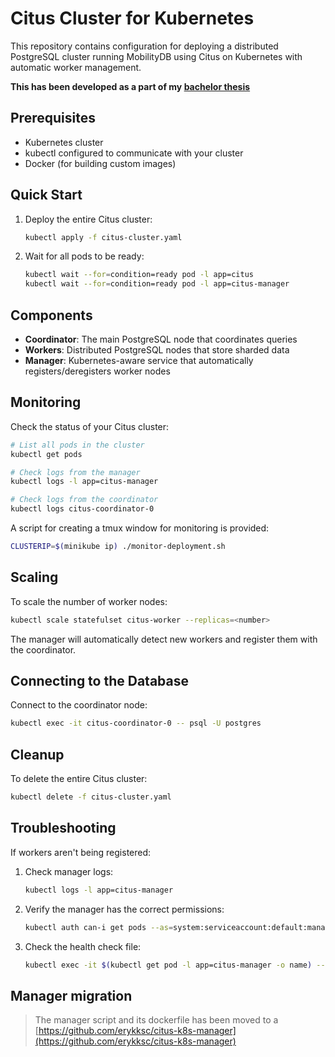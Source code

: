 # Citus Cluster for Kubernetes

This repository contains configuration for deploying a distributed PostgreSQL cluster running MobilityDB using Citus on Kubernetes with automatic worker management.

**This has been developed as a part of my [bachelor thesis](https://github.com/erykksc/bachelor-thesis)**

## Prerequisites

- Kubernetes cluster
- kubectl configured to communicate with your cluster
- Docker (for building custom images)

## Quick Start

1. Deploy the entire Citus cluster:

   ```bash
   kubectl apply -f citus-cluster.yaml
   ```

2. Wait for all pods to be ready:
   ```bash
   kubectl wait --for=condition=ready pod -l app=citus
   kubectl wait --for=condition=ready pod -l app=citus-manager
   ```

## Components

- **Coordinator**: The main PostgreSQL node that coordinates queries
- **Workers**: Distributed PostgreSQL nodes that store sharded data
- **Manager**: Kubernetes-aware service that automatically registers/deregisters worker nodes

## Monitoring

Check the status of your Citus cluster:

```bash
# List all pods in the cluster
kubectl get pods

# Check logs from the manager
kubectl logs -l app=citus-manager

# Check logs from the coordinator
kubectl logs citus-coordinator-0
```

A script for creating a tmux window for monitoring is provided:

```bash
CLUSTERIP=$(minikube ip) ./monitor-deployment.sh
```

## Scaling

To scale the number of worker nodes:

```bash
kubectl scale statefulset citus-worker --replicas=<number>
```

The manager will automatically detect new workers and register them with the coordinator.

## Connecting to the Database

Connect to the coordinator node:

```bash
kubectl exec -it citus-coordinator-0 -- psql -U postgres
```

## Cleanup

To delete the entire Citus cluster:

```bash
kubectl delete -f citus-cluster.yaml
```

## Troubleshooting

If workers aren't being registered:

1. Check manager logs:

   ```bash
   kubectl logs -l app=citus-manager
   ```

2. Verify the manager has the correct permissions:

   ```bash
   kubectl auth can-i get pods --as=system:serviceaccount:default:manager-sa
   ```

3. Check the health check file:
   ```bash
   kubectl exec -it $(kubectl get pod -l app=citus-manager -o name) -- cat /healthcheck/manager-ready
   ```

## Manager migration

> The manager script and its dockerfile has been moved to a [https://github.com/erykksc/citus-k8s-manager](https://github.com/erykksc/citus-k8s-manager)
